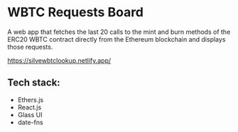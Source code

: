 # WBTC Requests Board
A web app that fetches the last 20 calls to the mint and burn methods of the ERC20 WBTC contract directly from the Ethereum blockchain and displays those requests.

https://silvewbtclookup.netlify.app/


## Tech stack:
- Ethers.js
- React.js
- Glass UI
- date-fns
